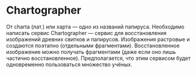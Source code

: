 # Chartographer
От charta (лат.) или харта — одно из названий папируса.  Необходимо написать сервис Chartographer — сервис для восстановления изображений древних свитков и папирусов. Изображения растровые и создаются поэтапно (отдельными фрагментами). Восстановленное изображение можно получать фрагментами (даже если оно лишь частично восстановленное).  Предполагается, что этим сервисом будет одновременно пользоваться множество учёных.
